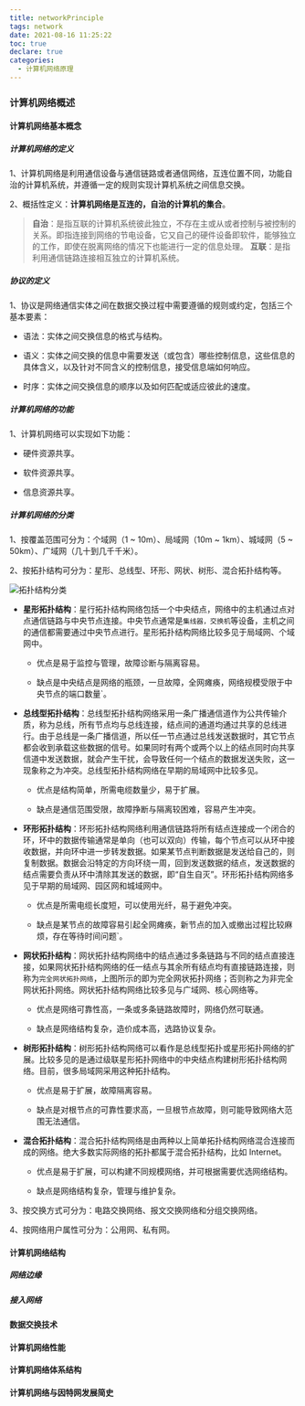 ```yaml
---
title: networkPrinciple
tags: network
date: 2021-08-16 11:25:22
toc: true
declare: true
categories:
  - 计算机网络原理
---
```


### 计算机网络概述

#### 计算机网络基本概念

##### 计算机网络的定义

1、计算机网络是利用通信设备与通信链路或者通信网络，互连位置不同，功能自治的计算机系统，并遵循一定的规则实现计算机系统之间信息交换。

2、概括性定义：**计算机网络是互连的，自治的计算机的集合**。

> **自治**：是指互联的计算机系统彼此独立，不存在主或从或者控制与被控制的关系。即指连接到网络的节电设备，它又自己的硬件设备即软件，能够独立的工作，即使在脱离网络的情况下也能进行一定的信息处理。
> **互联**：是指利用通信链路连接相互独立的计算机系统。

##### 协议的定义

1、协议是网络通信实体之间在数据交换过程中需要遵循的规则或约定，包括三个基本要素：

<!-- more -->

- 语法：实体之间交换信息的格式与结构。

- 语义：实体之间交换的信息中需要发送（或包含）哪些控制信息，这些信息的具体含义，以及针对不同含义的控制信息，接受信息端如何响应。

- 时序：实体之间交换信息的顺序以及如何匹配或适应彼此的速度。

##### 计算机网络的功能

1、计算机网络可以实现如下功能：

- 硬件资源共享。

- 软件资源共享。

- 信息资源共享。

##### 计算机网络的分类

1、按覆盖范围可分为：个域网（1 ~ 10m）、局域网（10m ~ 1km）、城域网（5 ~ 50km）、广域网（几十到几千千米）。

2、按拓扑结构可分为：星形、总线型、环形、网状、树形、混合拓扑结构等。

![拓扑结构分类](topological.jpg)

- **星形拓扑结构**：星行拓扑结构网络包括一个中央结点，网络中的主机通过点对点通信链路与中央节点连接。中央节点通常是`集线器，交换机`等设备，主机之间的通信都需要通过中央节点进行。星形拓扑结构网络比较多见于局域网、个域网中。

  - 优点是易于监控与管理，故障诊断与隔离容易。
  
  - 缺点是中央结点是网络的瓶颈，一旦故障，全网瘫痪，网络规模受限于中央节点的端口数量`。

- **总线型拓扑结构**：总线型拓扑结构网络采用一条广播通信道作为公共传输介质，称为总线，所有节点均与总线连接，结点间的通道均通过共享的总线进行。由于总线是一条广播信道，所以任一节点通过总线发送数据时，其它节点都会收到承载这些数据的信号。如果同时有两个或两个以上的结点同时向共享信道中发送数据，就会产生干扰，会导致任何一个结点的数据发送失败，这一现象称之为冲突。总线型拓扑结构网络在早期的局域网中比较多见。

  - 优点是结构简单，所需电缆数量少，易于扩展。
  
  - 缺点是通信范围受限，故障挣断与隔离较困难，容易产生冲突。

- **环形拓扑结构**：环形拓扑结构网络利用通信链路将所有结点连接成一个闭合的环，环中的数据传输通常是单向（也可以双向）传输，每个节点可以从环中接收数据，并向环中进一步转发数据。如果某节点判断数据是发送给自己的，则复制数据。数据会沿特定的方向环绕一周，回到发送数据的结点，发送数据的结点需要负责从环中清除其发送的数据，即“自生自灭”。环形拓扑结构网络多见于早期的局域网、园区网和城域网中。

  - 优点是所需电缆长度短，可以使用光纤，易于避免冲突。
  
  - 缺点是某节点的故障容易引起全网瘫痪，新节点的加入或撤出过程比较麻烦，存在等待时间问题`。

- **网状拓扑结构**：网状拓扑结构网络中的结点通过多条链路与不同的结点直接连接，如果网状拓扑结构网络的任一结点与其余所有结点均有直接链路连接，则称为`完全网状拓扑网络`，上图所示的即为完全网状拓扑网络；否则称之为非完全网状拓扑网络。网状拓扑结构网络比较多见与广域网、核心网络等。

  - 优点是网络可靠性高，一条或多条链路故障时，网络仍然可联通。
  
  - 缺点是网络结构复杂，造价成本高，选路协议复杂。

- **树形拓扑结构**：树形拓扑结构网络可以看作是总线型拓扑或星形拓扑网络的扩展。比较多见的是通过级联星形拓扑网络中的中央结点构建树形拓扑结构网络。目前，很多局域网采用这种拓扑结构。

  - 优点是易于扩展，故障隔离容易。
  
  - 缺点是对根节点的可靠性要求高，一旦根节点故障，则可能导致网络大范围无法通信。

- **混合拓扑结构**：混合拓扑结构网络是由两种以上简单拓扑结构网络混合连接而成的网络。绝大多数实际网络的拓扑都属于混合拓扑结构，比如 Internet。

  - 优点是易于扩展，可以构建不同规模网络，并可根据需要优选网络结构。
  
  - 缺点是网络结构复杂，管理与维护复杂。

3、按交换方式可分为：电路交换网络、报文交换网络和分组交换网络。

4、按网络用户属性可分为：公用网、私有网。

#### 计算机网络结构

##### 网络边缘

##### 接入网络

#### 数据交换技术

#### 计算机网络性能

#### 计算机网络体系结构

#### 计算机网络与因特网发展简史
